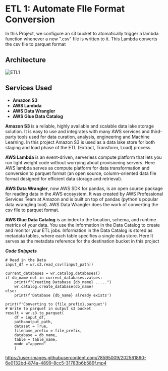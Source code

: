 # ETL 1: Automate FIle Format Conversion

In this Project, we configure an s3 bucket to atomatically trigger a lambda function
whenever a new ".csv" file is written to it. This Lambda converts the csv file to parquet format

## Architecture
![ETL1](https://user-images.githubusercontent.com/78595009/202572265-3035bae4-72c0-44bf-b297-0bede7ae5685.png)


## Services Used
- **Amazon S3**
- **AWS Lambda**
- **AWS Data Wrangler**
- **AWS Glue Data Catalog**

**Amazon S3** is a reliable, highly available and scalable data lake storage solution. It is easy to use and integrates with many AWS services and third-party tools used for data curation, analysis, engineering and Machine Learning. In this project Amazon S3 is used as a data lake store for both staging and load phase of the ETL (Extract, Transform, Load) process.

**AWS Lambda** is an event-driven, serverless compute platform that lets you run light weight code without worrying about provisioning servers. Here AWS lambda serves as compute platform for data transformation and conversion to parquet format (an open source, column-oriented data file format designed for efficient data storage and retrieval).

**AWS Data Wrangler**, now AWS SDK for pandas, is an open source package for reading data in the AWS ecosystem. It was created by AWS Professional Services Team at Amazon and is built on top of pandas (python's popular data wrangling tool). AWS Data Wrangler does the work of converting the csv file to parquet format.

**AWS Glue Data Catalog** is an index to the location, schema, and runtime metrics of your data. You use the information in the Data Catalog to create and monitor your ETL jobs. Information in the Data Catalog is stored as metadata tables, where each table specifies a single data store. Here It serves as the metadata reference for the destination bucket in this project

***Code Snippets***
```
# Read in the Data
input_df = wr.s3.read_csv([input_path])
        
current_databases = wr.catalog.databases()
if db_name not in current_databases.values:
    print(f"Creating Database {db_name} .....")
    wr.catalog.create_database(db_name)
else:
    print(f'Database {db_name} already exists')

print(f'Converting to {file_prefix}.parquet')
# Write to parquet in output s3 bucket
result = wr.s3.to_parquet(
    df = input_df,
    path=output_path,
    dataset = True,
    filename_prefix = file_prefix,
    database = db_name,
    table = table_name,
    mode ="append"
    )
```




https://user-images.githubusercontent.com/78595009/202561890-6e0132bd-874a-4899-8cc5-31783b6b589f.mp4

